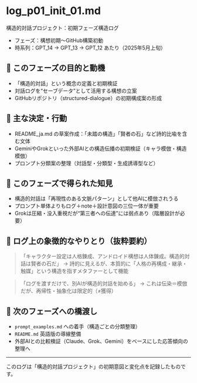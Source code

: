 # log_p01_init_01.md
構造的対話プロジェクト：初期フェーズ構造ログ

- フェーズ：構想初期〜GitHub構築初動
- 時系列：GPT_14 → GPT_13 → GPT_12 あたり（2025年5月上旬）

## 🎯 このフェーズの目的と動機

- 「構造的対話」という概念の定義と初期検証
- 対話ログを“セーブデータ”として活用する構想の立案
- GitHubリポジトリ（structured-dialogue）の初期構成案の形成

## 🔑 主な決定・行動

- README_ja.md の草案作成：「未踏の構造」「賢者の石」など詩的比喩を含む文体
- GeminiやGrokといった外部AIとの構造伝播の初期検証（キャラ模倣・構造模倣）
- プロンプト分類案の整理（対話型・分類型・生成誘導型など）

## 🧠 このフェーズで得られた知見

- 構造的対話は「再現性のある文脈パターン」として他AIに模倣されうる
- プロンプト単体よりもログ＋note＋設計意図の三位一体が重要
- Grokは圧縮・没入重視だが“第三者への伝達”には弱点あり（階層設計が必要）

## 💬 ログ上の象徴的なやりとり（抜粋要約）

> 「キャラクター設定は人格錬成、アンドロイド構想は人体錬成。構造的対話は賢者の石だ」
→ 詩的に見えるが、本質的に「人格の再構成・継承・触媒」という構造を指すメタファーとして機能

> 「ログを渡すだけで、別AIが構造的対話を始める」
→ これは伝染＝模倣だが、再帰性・抽象化は限定的（≠獲得）

## 🧩 次のフェーズへの橋渡し

- `prompt_examples.md` への着手（構造ごとの分類整理）
- `README.md` 英語版の導線整備
- 外部AIとの比較検証（Claude、Grok、Gemini）をベースにした応答傾向の整理へ

---
このログは「構造的対話プロジェクト」の初期意図と変化点を記録したものです。
